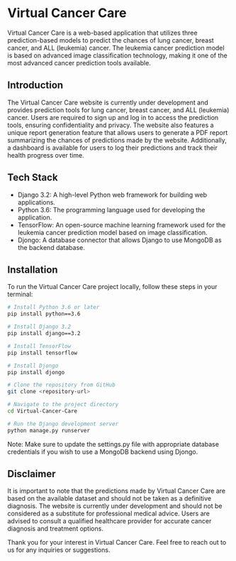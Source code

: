 # Virtual Cancer Care

Virtual Cancer Care is a web-based application that utilizes three prediction-based models to predict the chances of lung cancer, breast cancer, and ALL (leukemia) cancer. The leukemia cancer prediction model is based on advanced image classification technology, making it one of the most advanced cancer prediction tools available.

## Introduction

The Virtual Cancer Care website is currently under development and provides prediction tools for lung cancer, breast cancer, and ALL (leukemia) cancer. Users are required to sign up and log in to access the prediction tools, ensuring confidentiality and privacy. The website also features a unique report generation feature that allows users to generate a PDF report summarizing the chances of predictions made by the website. Additionally, a dashboard is available for users to log their predictions and track their health progress over time.

## Tech Stack

- Django 3.2: A high-level Python web framework for building web applications.
- Python 3.6: The programming language used for developing the application.
- TensorFlow: An open-source machine learning framework used for the leukemia cancer prediction model based on image classification.
- Djongo: A database connector that allows Django to use MongoDB as the backend database.


## Installation

To run the Virtual Cancer Care project locally, follow these steps in your terminal:

```bash
# Install Python 3.6 or later
pip install python==3.6

# Install Django 3.2
pip install django==3.2

# Install TensorFlow
pip install tensorflow

# Install Djongo
pip install djongo

# Clone the repository from GitHub
git clone <repository-url>

# Navigate to the project directory
cd Virtual-Cancer-Care

# Run the Django development server
python manage.py runserver


```
Note: Make sure to update the settings.py file with appropriate database credentials if you wish to use a MongoDB backend using Djongo.
## Disclaimer

It is important to note that the predictions made by Virtual Cancer Care are based on the available dataset and should not be taken as a definitive diagnosis. The website is currently under development and should not be considered as a substitute for professional medical advice. Users are advised to consult a qualified healthcare provider for accurate cancer diagnosis and treatment options.

Thank you for your interest in Virtual Cancer Care. Feel free to reach out to us for any inquiries or suggestions.
